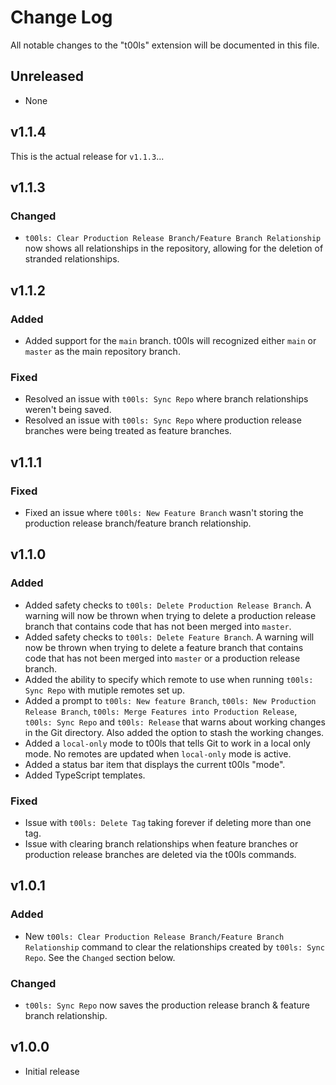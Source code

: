 # Change Log

All notable changes to the "t00ls" extension will be documented in this file.

## Unreleased
 - None

## v1.1.4
This is the actual release for `v1.1.3`...

## v1.1.3
### Changed
 - `t00ls: Clear Production Release Branch/Feature Branch Relationship` now shows all relationships in the repository, allowing for the deletion of stranded relationships.

## v1.1.2
### Added
 - Added support for the `main` branch. t00ls will recognized either `main` or `master` as the main repository branch.

### Fixed
 - Resolved an issue with `t00ls: Sync Repo` where branch relationships weren't being saved.
 - Resolved an issue with `t00ls: Sync Repo` where production release branches were being treated as feature branches.

## v1.1.1
### Fixed
 - Fixed an issue where `t00ls: New Feature Branch` wasn't storing the production release branch/feature branch relationship. 

## v1.1.0
### Added
 - Added safety checks to `t00ls: Delete Production Release Branch`. A warning will now be thrown when trying to delete a production release branch that contains code that has not been merged into `master`.
 - Added safety checks to `t00ls: Delete Feature Branch`.  A warning will now be thrown when trying to delete a feature branch that contains code that has not been merged into `master` or a production release branch.
 - Added the ability to specify which remote to use when running `t00ls: Sync Repo` with mutiple remotes set up.
 - Added a prompt to `t00ls: New feature Branch`, `t00ls: New Production Release Branch`, `t00ls: Merge Features into Production Release`, `t00ls: Sync Repo` and `t00ls: Release` that warns about working changes in the Git directory. Also added the option to stash the working changes.
 - Added a `local-only` mode to t00ls that tells Git to work in a local only mode. No remotes are updated when `local-only` mode is active.
 - Added a status bar item that displays the current t00ls "mode".
 - Added TypeScript templates.

### Fixed
 - Issue with `t00ls: Delete Tag` taking forever if deleting more than one tag.
 - Issue with clearing branch relationships when feature branches or production release branches are deleted via the t00ls commands.

## v1.0.1
### Added
 - New `t00ls: Clear Production Release Branch/Feature Branch Relationship` command to clear the relationships created by `t00ls: Sync Repo`. See the `Changed` section below.

### Changed
 - `t00ls: Sync Repo` now saves the production release branch & feature branch relationship.

## v1.0.0

- Initial release


